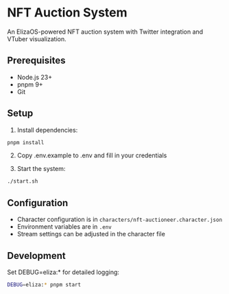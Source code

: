 # NFT Auction System

An ElizaOS-powered NFT auction system with Twitter integration and VTuber visualization.

## Prerequisites

- Node.js 23+
- pnpm 9+
- Git

## Setup

1. Install dependencies:
```bash
pnpm install
```

2. Copy .env.example to .env and fill in your credentials

3. Start the system:
```bash
./start.sh
```

## Configuration

- Character configuration is in `characters/nft-auctioneer.character.json`
- Environment variables are in `.env`
- Stream settings can be adjusted in the character file

## Development

Set DEBUG=eliza:* for detailed logging:
```bash
DEBUG=eliza:* pnpm start
```

